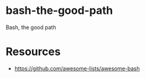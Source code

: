 # bash-the-good-path
Bash, the good path

# Resources

- https://github.com/awesome-lists/awesome-bash
